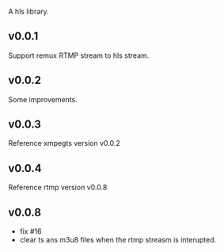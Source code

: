 A hls library.

## v0.0.1

Support remux RTMP stream to hls stream.
## v0.0.2

Some improvements.
## v0.0.3

Reference xmpegts version v0.0.2

## v0.0.4

Reference rtmp version v0.0.8


## v0.0.8

- fix #16
- clear ts ans m3u8 files when the rtmp streasm is interupted.


